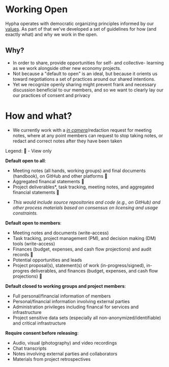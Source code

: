 # Working Open

Hypha operates with democratic organizing principles informed by our [values](./values.md). As part of that we've developed a set of guidelines for how (and exactly what) and why we work in the open.

## Why?

- In order to share, provide opportunities for self- and collective- learning as we work alongside other new economy projects.
- Not because a "default to open" is an ideal, but because it orients us toward negotiations a set of practices around our shared intentions.
- Yet we recognize openly sharing might prevent frank and necessary discussion beneficial to our members, and so we want to clearly lay our our practices of consent and privacy

# How and what?

- We currently work with a [*in camera*](https://en.wikipedia.org/wiki/In_camera)/redaction request for meeting notes, where at any point members can request to stop taking notes, or redact and correct notes after they have been taken

Legend:
👀 - View only

**Default open to all**:

- Meeting notes (all hands, working groups) and final documents (handbook), on GitHub and other platforms 👀
- Aggregated financal statements 👀
- Project deliverables*, task tracking, meeting notes, and aggregated financial statements 👀

* *This would include source repositories and code (e.g., on GitHub) and other process materials based on consensus on licensing and usage constraints.*

**Default open to members**:

- Meeting notes and documents (write-access)
- Task tracking, project management (PM), and decision making (DM) tools (write-access)
- Finances (budget, expenses, and cash flow projections) and audit records 👀
- Potential opportunities and leads
- Project proposal(s), statement(s) of work (in-progress/signed), in-progres deliverables, and finances (budget, expenses, and cash flow projections) 👀

**Default closed to working groups and project members**:

- Full personal/financial information of members
- Personal/financial information involving external parties
- Administration privileges including financal for services and infrastructure
- Project sensitive data sets (especially all non-anonymized/identifiable) and critical infrastructure

**Require consent before releasing**:

- Audio, visual (photography) and video recordings
- Chat transcripts
- Notes involving external parties and collaborators
- Materials from project retrospectives
